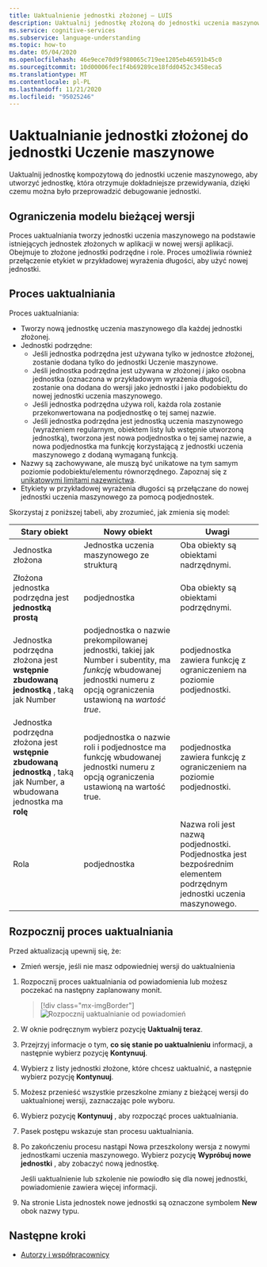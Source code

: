 ```yaml
---
title: Uaktualnienie jednostki złożonej — LUIS
description: Uaktualnij jednostkę złożoną do jednostki uczenia maszynowego z procesem uaktualniania w portalu LUIS.
ms.service: cognitive-services
ms.subservice: language-understanding
ms.topic: how-to
ms.date: 05/04/2020
ms.openlocfilehash: 46e9ece70d9f980065c719ee1205eb46591b45c0
ms.sourcegitcommit: 10d00006fec1f4b69289ce18fdd0452c3458eca5
ms.translationtype: MT
ms.contentlocale: pl-PL
ms.lasthandoff: 11/21/2020
ms.locfileid: "95025246"
---
```

# <a name="upgrade-composite-entity-to-machine-learning-entity"></a>Uaktualnianie jednostki złożonej do jednostki Uczenie maszynowe

Uaktualnij jednostkę kompozytową do jednostki uczenie maszynowego, aby utworzyć jednostkę, która otrzymuje dokładniejsze przewidywania, dzięki czemu można było przeprowadzić debugowanie jednostki.

## <a name="current-version-model-restrictions"></a>Ograniczenia modelu bieżącej wersji

Proces uaktualniania tworzy jednostki uczenia maszynowego na podstawie istniejących jednostek złożonych w aplikacji w nowej wersji aplikacji. Obejmuje to złożone jednostki podrzędne i role. Proces umożliwia również przełączenie etykiet w przykładowej wyrażenia długości, aby użyć nowej jednostki.

## <a name="upgrade-process"></a>Proces uaktualniania

Proces uaktualniania:
* Tworzy nową jednostkę uczenia maszynowego dla każdej jednostki złożonej.
* Jednostki podrzędne:
    * Jeśli jednostka podrzędna jest używana tylko w jednostce złożonej, zostanie dodana tylko do jednostki Uczenie maszynowe.
    * Jeśli jednostka podrzędna jest używana w złożonej _i_ jako osobna jednostka (oznaczona w przykładowym wyrażenia długości), zostanie ona dodana do wersji jako jednostki i jako podobiektu do nowej jednostki uczenia maszynowego.
    * Jeśli jednostka podrzędna używa roli, każda rola zostanie przekonwertowana na podjednostkę o tej samej nazwie.
    * Jeśli jednostka podrzędna jest jednostką uczenia maszynowego (wyrażeniem regularnym, obiektem listy lub wstępnie utworzoną jednostką), tworzona jest nowa podjednostka o tej samej nazwie, a nowa podjednostka ma funkcję korzystającą z jednostki uczenia maszynowego z dodaną wymaganą funkcją.
* Nazwy są zachowywane, ale muszą być unikatowe na tym samym poziomie podobiektu/elementu równorzędnego. Zapoznaj się z [unikatowymi limitami nazewnictwa](./luis-limits.md#name-uniqueness).
* Etykiety w przykładowej wyrażenia długości są przełączane do nowej jednostki uczenia maszynowego za pomocą podjednostek.

Skorzystaj z poniższej tabeli, aby zrozumieć, jak zmienia się model:

|Stary obiekt|Nowy obiekt|Uwagi|
|--|--|--|
|Jednostka złożona|Jednostka uczenia maszynowego ze strukturą|Oba obiekty są obiektami nadrzędnymi.|
|Złożona jednostka podrzędna jest **jednostką prostą**|podjednostka|Oba obiekty są obiektami podrzędnymi.|
|Jednostka podrzędna złożona jest **wstępnie zbudowaną jednostką** , taką jak Number|podjednostka o nazwie prekompilowanej jednostki, takiej jak Number i subentity, ma _funkcję_ wbudowanej jednostki numeru z opcją ograniczenia ustawioną na _wartość true_.|podjednostka zawiera funkcję z ograniczeniem na poziomie podjednostki.|
|Jednostka podrzędna złożona jest **wstępnie zbudowaną jednostką** , taką jak Number, a wbudowana jednostka ma **rolę**|podjednostka o nazwie roli i podjednostce ma funkcję wbudowanej jednostki numeru z opcją ograniczenia ustawioną na wartość true.|podjednostka zawiera funkcję z ograniczeniem na poziomie podjednostki.|
|Rola|podjednostka|Nazwa roli jest nazwą podjednostki. Podjednostka jest bezpośrednim elementem podrzędnym jednostki uczenia maszynowego.|

## <a name="begin-upgrade-process"></a>Rozpocznij proces uaktualniania

Przed aktualizacją upewnij się, że:

* Zmień wersje, jeśli nie masz odpowiedniej wersji do uaktualnienia


1. Rozpocznij proces uaktualniania od powiadomienia lub możesz poczekać na następny zaplanowany monit.

    > [!div class="mx-imgBorder"]
    > ![Rozpocznij uaktualnianie od powiadomień](./media/update-composite-entity/notification-begin-update.png)

1. W oknie podręcznym wybierz pozycję **Uaktualnij teraz**.

1. Przejrzyj informacje o tym, **co się stanie po uaktualnieniu** informacji, a następnie wybierz pozycję **Kontynuuj**.

1. Wybierz z listy jednostki złożone, które chcesz uaktualnić, a następnie wybierz pozycję **Kontynuuj**.

1. Możesz przenieść wszystkie przeszkolne zmiany z bieżącej wersji do uaktualnionej wersji, zaznaczając pole wyboru.

1. Wybierz pozycję **Kontynuuj** , aby rozpocząć proces uaktualniania.

1. Pasek postępu wskazuje stan procesu uaktualniania.

1. Po zakończeniu procesu nastąpi Nowa przeszkolony wersja z nowymi jednostkami uczenia maszynowego. Wybierz pozycję **Wypróbuj nowe jednostki** , aby zobaczyć nową jednostkę.

    Jeśli uaktualnienie lub szkolenie nie powiodło się dla nowej jednostki, powiadomienie zawiera więcej informacji.

1. Na stronie Lista jednostek nowe jednostki są oznaczone symbolem **New** obok nazwy typu.

## <a name="next-steps"></a>Następne kroki

* [Autorzy i współpracownicy](luis-how-to-collaborate.md)